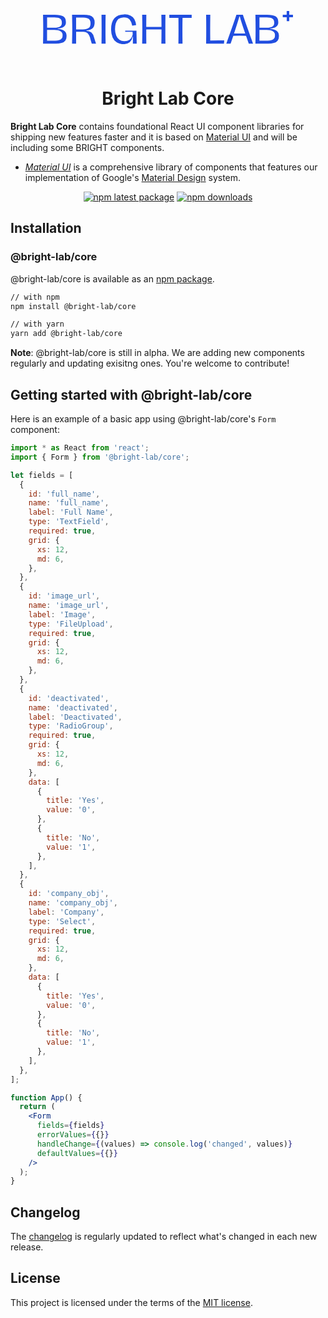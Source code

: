 <!-- markdownlint-disable-next-line -->
<p align="center">
      <svg xmlns="http://www.w3.org/2000/svg" width="400px" viewBox="0 0 307.458 40.81">
        <g data-name="Group 348">
          <g data-name="Group 347">
            <g data-name="Group 346" fill="#214ee0">
              <path
                data-name="Path 213"
                d="M.233 22.478q0-8.77-.233-17.866h14.321q7.088 0 10.448 1.936t3.359 6.833a7.106 7.106 0 0 1-2.426 5.878q-2.425 1.961-7.7 2.379v.558q5.737.377 8.349 2.357t2.612 6.086a9.582 9.582 0 0 1-1.469 5.6 8.2 8.2 0 0 1-4.5 3.033 27.662 27.662 0 0 1-7.931.933H0q.233-10.169.233-17.727Zm19.8 13.364a5.53 5.53 0 0 0 3.079-2.121 6.837 6.837 0 0 0 .956-3.826 5.563 5.563 0 0 0-2.472-4.99q-2.473-1.634-7.743-1.633H4.944v13.243h9.376a19.418 19.418 0 0 0 5.714-.673Zm.934-16.746a5.45 5.45 0 0 0 2.168-4.733q0-3.5-2.192-4.946t-7-1.445H4.99V20.66h8.863q4.945-.001 7.117-1.564Z"
              />
              <path
                data-name="Path 214"
                d="M35.731 37.265q.233-11.8.233-14.787 0-4.149-.233-16.047l-.047-1.819h13.993a28.8 28.8 0 0 1 7.767.865 8.107 8.107 0 0 1 4.525 2.96 9.726 9.726 0 0 1 1.515 5.785q0 4.758-2.611 7.136t-7.417 2.473v.559a10.4 10.4 0 0 1 5.947 1.982 11.262 11.262 0 0 1 3.241 5.668q1.493 5.039 2.567 8.163H59.94l-.84-2.939q-.98-3.124-1.447-5.131a11.236 11.236 0 0 0-3.054-5.014 8.291 8.291 0 0 0-5.341-1.468h-8.537l-.047 14.552h-4.99Zm20.5-16.419q2.216-1.773 2.216-5.551a7.93 7.93 0 0 0-1-4.337 5.36 5.36 0 0 0-3.033-2.169 18.706 18.706 0 0 0-5.387-.629h-8.351v14.455h8.257q5.081 0 7.298-1.77Z"
              />
              <path
                data-name="Path 215"
                d="M72.067 22.432q0-8.865-.139-17.82h5.084q-.187 5.924-.186 17.772 0 11.9.186 17.819h-5.084q.139-8.908.139-17.771Z"
              />
              <path
                data-name="Path 216"
                d="m110.504 40.203.092-8.676h-.327q-1.913 9.282-11.476 9.282a14.839 14.839 0 0 1-8.022-2.122 13.538 13.538 0 0 1-5.225-6.251 24.58 24.58 0 0 1-1.82-9.958q0-8.909 4.106-13.621T99.68 4.146a18.149 18.149 0 0 1 8.07 1.538 10.563 10.563 0 0 1 4.665 4.434 20.487 20.487 0 0 1 2.145 7.228l-4.851.7a14.594 14.594 0 0 0-3.149-7.533q-2.357-2.634-6.974-2.635a11.755 11.755 0 0 0-6.95 2.006q-4.059 4.29-4.059 12.36a20.529 20.529 0 0 0 1.4 7.929 11.644 11.644 0 0 0 3.964 5.178 10.054 10.054 0 0 0 5.971 1.82 11.18 11.18 0 0 0 6.623-1.82 8.784 8.784 0 0 0 2.473-3.1 11.381 11.381 0 0 0 1.306-3.429 32.045 32.045 0 0 0-.186-3.311h-9.051v-1.354h13.9q-.046 2.1.024 4.547t.07 3.522q.141 7 .14 7.976Z"
              />
              <path
                data-name="Path 217"
                d="M150.479 22.432q0 13.618.141 17.771h-5.085q.187-6.111.187-17.446h-18.753q0 8.77.094 17.446h-5.131q.233-9.887.233-17.771t-.233-17.82h5.131q-.094 8.678-.094 15.068h18.752q0-8.957-.187-15.068h5.085q-.14 4.103-.14 17.82Z"
              />
              <path
                data-name="Path 218"
                d="M166.665 22.615q0-5.364-.094-14.227-3.778 0-11.24.094V4.615h27.52v3.873q-7.371-.092-11.242-.094-.141 6.2-.141 14.552 0 8.726.141 17.26h-5.084q.141-8.817.14-17.591Z"
              />
              <path
                data-name="Path 219"
                d="M200.762 22.432q0-8.865-.139-17.82h5.131q-.141 8.865-.141 17.307 0 5.412.094 14.366 3.543 0 10.542-.092 4.571-.094 6.67-.1l-.327 4.106h-21.969q.138-8.904.139-17.767Z"
              />
              <path
                data-name="Path 220"
                d="m253.112 40.203-3.359-9.7-7.929-.046q-5.46 0-7.791.046-1.166 3.5-3.311 9.7h-5.271l3.125-8.862q6.811-18.938 9.33-26.729h7.929q2.052 6.253 5.784 16.794t4.572 12.873l2.145 5.925Zm-4.386-12.549q-5.131-14.736-6.67-20.85h-.467q-3.778 12.41-6.624 20.85Z"
              />
              <path
                data-name="Path 221"
                d="M261.495 22.478q0-8.77-.233-17.866h14.32q7.09 0 10.449 1.936t3.358 6.833a7.106 7.106 0 0 1-2.425 5.878q-2.427 1.961-7.7 2.379v.558q5.737.377 8.349 2.357t2.612 6.086a9.582 9.582 0 0 1-1.469 5.6 8.2 8.2 0 0 1-4.5 3.033 27.645 27.645 0 0 1-7.929.933h-15.065q.233-10.169.233-17.727Zm19.8 13.364a5.534 5.534 0 0 0 3.079-2.121 6.848 6.848 0 0 0 .956-3.826 5.564 5.564 0 0 0-2.473-4.99q-2.473-1.634-7.742-1.633h-8.906v13.243h9.376a19.433 19.433 0 0 0 5.711-.673Zm.933-16.746a5.45 5.45 0 0 0 2.169-4.733q0-3.5-2.192-4.946t-7-1.445h-8.957V20.66h8.863q4.949-.001 7.118-1.564Z"
              />
            </g>
          </g>
          <path
            data-name="Path 222"
            d="M307.457 4.592v3.086l-4.557.072v4.808h-3.122v-4.88h-4.88V4.592h4.79l.072-4.593h3.14v4.593Z"
            fill="#214ee0"
          />
        </g>
      </svg>
</p>
<br>

<h1 align="center">Bright Lab Core</h1>

**Bright Lab Core** contains foundational React UI component libraries for shipping new features faster and it is based on <a href="https://mui.com/" target="_blank">Material UI</a> and will be including some BRIGHT components.

- [_Material UI_](https://mui.com/material-ui/getting-started/overview/) is a comprehensive library of components that features our implementation of Google's [Material Design](https://material.io/design/introduction/) system.

<div align="center">

[![npm latest package](https://img.shields.io/npm/v/@bright-lab/core/latest.svg)](https://www.npmjs.com/package/@mui/material)
[![npm downloads](https://img.shields.io/npm/dm/@bright-lab/core.svg)](https://www.npmjs.com/package/@bright-lab/core)

</div>

## Installation

### @bright-lab/core

@bright-lab/core is available as an [npm package](https://www.npmjs.com/package/@bright-lab/core).

```sh
// with npm
npm install @bright-lab/core

// with yarn
yarn add @bright-lab/core
```

**Note**: @bright-lab/core is still in alpha.
We are adding new components regularly and updating exisitng ones. You're welcome to contribute!

## Getting started with @bright-lab/core

Here is an example of a basic app using @bright-lab/core's `Form` component:

```jsx
import * as React from 'react';
import { Form } from '@bright-lab/core';

let fields = [
  {
    id: 'full_name',
    name: 'full_name',
    label: 'Full Name',
    type: 'TextField',
    required: true,
    grid: {
      xs: 12,
      md: 6,
    },
  },
  {
    id: 'image_url',
    name: 'image_url',
    label: 'Image',
    type: 'FileUpload',
    required: true,
    grid: {
      xs: 12,
      md: 6,
    },
  },
  {
    id: 'deactivated',
    name: 'deactivated',
    label: 'Deactivated',
    type: 'RadioGroup',
    required: true,
    grid: {
      xs: 12,
      md: 6,
    },
    data: [
      {
        title: 'Yes',
        value: '0',
      },
      {
        title: 'No',
        value: '1',
      },
    ],
  },
  {
    id: 'company_obj',
    name: 'company_obj',
    label: 'Company',
    type: 'Select',
    required: true,
    grid: {
      xs: 12,
      md: 6,
    },
    data: [
      {
        title: 'Yes',
        value: '0',
      },
      {
        title: 'No',
        value: '1',
      },
    ],
  },
];

function App() {
  return (
    <Form
      fields={fields}
      errorValues={{}}
      handleChange={(values) => console.log('changed', values)}
      defaultValues={{}}
    />
  );
}
```

## Changelog

The [changelog](https://github.com/BRIGHTLAB/core/releases) is regularly updated to reflect what's changed in each new release.

## License

This project is licensed under the terms of the
[MIT license](/LICENSE).
